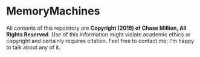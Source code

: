 # MemoryMachines

All contents of this repository are **Copyright (2015) of Chase Million, All Rights Reserved**. Use of this information might violate academic ethics or copyright and certainly requires citation. Feel free to contact me; I'm happy to talk about any of it.
